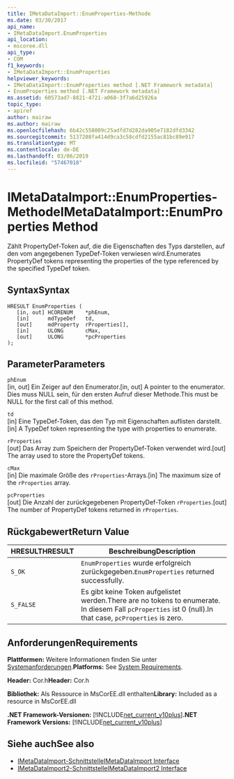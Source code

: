 ```yaml
---
title: IMetaDataImport::EnumProperties-Methode
ms.date: 03/30/2017
api_name:
- IMetaDataImport.EnumProperties
api_location:
- mscoree.dll
api_type:
- COM
f1_keywords:
- IMetaDataImport::EnumProperties
helpviewer_keywords:
- IMetaDataImport::EnumProperties method [.NET Framework metadata]
- EnumProperties method [.NET Framework metadata]
ms.assetid: 60573ad7-8821-4721-a068-3f7a6d25926a
topic_type:
- apiref
author: mairaw
ms.author: mairaw
ms.openlocfilehash: 6b42c558009c25adfd7d282da905e7182dfd3342
ms.sourcegitcommit: 5137208fa414d9ca3c58cdfd2155ac81bc89e917
ms.translationtype: MT
ms.contentlocale: de-DE
ms.lasthandoff: 03/06/2019
ms.locfileid: "57467018"
---
```

# <a name="imetadataimportenumproperties-method"></a><span data-ttu-id="383af-102">IMetaDataImport::EnumProperties-Methode</span><span class="sxs-lookup"><span data-stu-id="383af-102">IMetaDataImport::EnumProperties Method</span></span>
<span data-ttu-id="383af-103">Zählt PropertyDef-Token auf, die die Eigenschaften des Typs darstellen, auf den vom angegebenen TypeDef-Token verwiesen wird.</span><span class="sxs-lookup"><span data-stu-id="383af-103">Enumerates PropertyDef tokens representing the properties of the type referenced by the specified TypeDef token.</span></span>  
  
## <a name="syntax"></a><span data-ttu-id="383af-104">Syntax</span><span class="sxs-lookup"><span data-stu-id="383af-104">Syntax</span></span>  
  
```  
HRESULT EnumProperties (  
   [in, out] HCORENUM    *phEnum,  
   [in]      mdTypeDef   td,  
   [out]     mdProperty  rProperties[],  
   [in]      ULONG       cMax,  
   [out]     ULONG       *pcProperties  
);  
```  
  
## <a name="parameters"></a><span data-ttu-id="383af-105">Parameter</span><span class="sxs-lookup"><span data-stu-id="383af-105">Parameters</span></span>  
 `phEnum`  
 <span data-ttu-id="383af-106">[in, out] Ein Zeiger auf den Enumerator.</span><span class="sxs-lookup"><span data-stu-id="383af-106">[in, out] A pointer to the enumerator.</span></span> <span data-ttu-id="383af-107">Dies muss NULL sein, für den ersten Aufruf dieser Methode.</span><span class="sxs-lookup"><span data-stu-id="383af-107">This must be NULL for the first call of this method.</span></span>  
  
 `td`  
 <span data-ttu-id="383af-108">[in] Eine TypeDef-Token, das den Typ mit Eigenschaften auflisten darstellt.</span><span class="sxs-lookup"><span data-stu-id="383af-108">[in] A TypeDef token representing the type with properties to enumerate.</span></span>  
  
 `rProperties`  
 <span data-ttu-id="383af-109">[out] Das Array zum Speichern der PropertyDef-Token verwendet wird.</span><span class="sxs-lookup"><span data-stu-id="383af-109">[out] The array used to store the PropertyDef tokens.</span></span>  
  
 `cMax`  
 <span data-ttu-id="383af-110">[in] Die maximale Größe des `rProperties`-Arrays.</span><span class="sxs-lookup"><span data-stu-id="383af-110">[in] The maximum size of the `rProperties` array.</span></span>  
  
 `pcProperties`  
 <span data-ttu-id="383af-111">[out] Die Anzahl der zurückgegebenen PropertyDef-Token `rProperties`.</span><span class="sxs-lookup"><span data-stu-id="383af-111">[out] The number of PropertyDef tokens returned in `rProperties`.</span></span>  
  
## <a name="return-value"></a><span data-ttu-id="383af-112">Rückgabewert</span><span class="sxs-lookup"><span data-stu-id="383af-112">Return Value</span></span>  
  
|<span data-ttu-id="383af-113">HRESULT</span><span class="sxs-lookup"><span data-stu-id="383af-113">HRESULT</span></span>|<span data-ttu-id="383af-114">Beschreibung</span><span class="sxs-lookup"><span data-stu-id="383af-114">Description</span></span>|  
|-------------|-----------------|  
|`S_OK`|<span data-ttu-id="383af-115">`EnumProperties` wurde erfolgreich zurückgegeben.</span><span class="sxs-lookup"><span data-stu-id="383af-115">`EnumProperties` returned successfully.</span></span>|  
|`S_FALSE`|<span data-ttu-id="383af-116">Es gibt keine Token aufgelistet werden.</span><span class="sxs-lookup"><span data-stu-id="383af-116">There are no tokens to enumerate.</span></span> <span data-ttu-id="383af-117">In diesem Fall `pcProperties` ist 0 (null).</span><span class="sxs-lookup"><span data-stu-id="383af-117">In that case, `pcProperties` is zero.</span></span>|  
  
## <a name="requirements"></a><span data-ttu-id="383af-118">Anforderungen</span><span class="sxs-lookup"><span data-stu-id="383af-118">Requirements</span></span>  
 <span data-ttu-id="383af-119">**Plattformen:** Weitere Informationen finden Sie unter [Systemanforderungen](../../../../docs/framework/get-started/system-requirements.md).</span><span class="sxs-lookup"><span data-stu-id="383af-119">**Platforms:** See [System Requirements](../../../../docs/framework/get-started/system-requirements.md).</span></span>  
  
 <span data-ttu-id="383af-120">**Header:** Cor.h</span><span class="sxs-lookup"><span data-stu-id="383af-120">**Header:** Cor.h</span></span>  
  
 <span data-ttu-id="383af-121">**Bibliothek:** Als Ressource in MsCorEE.dll enthalten</span><span class="sxs-lookup"><span data-stu-id="383af-121">**Library:** Included as a resource in MsCorEE.dll</span></span>  
  
 <span data-ttu-id="383af-122">**.NET Framework-Versionen:** [!INCLUDE[net_current_v10plus](../../../../includes/net-current-v10plus-md.md)]</span><span class="sxs-lookup"><span data-stu-id="383af-122">**.NET Framework Versions:** [!INCLUDE[net_current_v10plus](../../../../includes/net-current-v10plus-md.md)]</span></span>  
  
## <a name="see-also"></a><span data-ttu-id="383af-123">Siehe auch</span><span class="sxs-lookup"><span data-stu-id="383af-123">See also</span></span>
- [<span data-ttu-id="383af-124">IMetaDataImport-Schnittstelle</span><span class="sxs-lookup"><span data-stu-id="383af-124">IMetaDataImport Interface</span></span>](../../../../docs/framework/unmanaged-api/metadata/imetadataimport-interface.md)
- [<span data-ttu-id="383af-125">IMetaDataImport2-Schnittstelle</span><span class="sxs-lookup"><span data-stu-id="383af-125">IMetaDataImport2 Interface</span></span>](../../../../docs/framework/unmanaged-api/metadata/imetadataimport2-interface.md)
